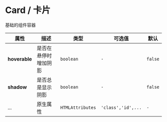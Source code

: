# Card / 卡片

基础的组件容器

<playground title="默认的" desc="基础的组件容器" name="ex-card-default" />

<playground title="可悬停的" name="ex-card-hoverable" />

<playground title="阴影" desc="给组件容器添加阴影" name="ex-card-shadow"/>

<fe-attributes>

<fe-attributes-title title="Card Props" />

| 属性          | 描述                 | 类型             | 可选值             | 默认    |
| ------------- | -------------------- | ---------------- | ------------------ | ------- |
| **hoverable** | 是否在悬停时增加阴影 | `boolean`        | `-`                | `false` |
| **shadow**    | 是否总是显示阴影     | `boolean`        | `-`                | `false` |
| ...           | 原生属性             | `HTMLAttributes` | `'class','id',...` | `-`     |

</fe-attributes>
